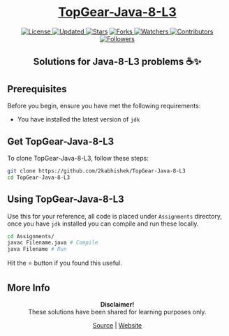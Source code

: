 <div align = "center">

<h1><a href="https://2kabhishek.github.io/TopGear-Java-8-L3">TopGear-Java-8-L3</a></h1>

<a href="https://github.com/2KAbhishek/TopGear-Java-8-L3/blob/master/LICENSE">
<img alt="License" src="https://img.shields.io/github/license/2kabhishek/TopGear-Java-8-L3?style=plastic&color=white&label=License"> </a>

<a href="https://github.com/2KAbhishek/TopGear-Java-8-L3/pulse">
<img alt="Updated" src="https://img.shields.io/github/last-commit/2kabhishek/TopGear-Java-8-L3?style=plastic&color=e30724&label=Updated"> </a>

<a href="https://github.com/2KAbhishek/TopGear-Java-8-L3/stargazers">
<img alt="Stars" src="https://img.shields.io/github/stars/2kabhishek/TopGear-Java-8-L3?style=plastic&color=00d451&label=Stars"></a>

<a href="https://github.com/2KAbhishek/TopGear-Java-8-L3/network/members">
<img alt="Forks" src="https://img.shields.io/github/forks/2kabhishek/TopGear-Java-8-L3?style=plastic&color=1688f0&label=Forks"> </a>

<a href="https://github.com/2KAbhishek/TopGear-Java-8-L3/watchers">
<img alt="Watchers" src="https://img.shields.io/github/watchers/2kabhishek/TopGear-Java-8-L3?style=plastic&color=ff5500&label=Watchers"> </a>

<a href="https://github.com/2KAbhishek/TopGear-Java-8-L3/graphs/contributors">
<img alt="Contributors" src="https://img.shields.io/github/contributors/2kabhishek/TopGear-Java-8-L3?style=plastic&color=f0f&label=Contributors"> </a>

<a href="https://github.com/2KAbhishek?tab=followers">
<img alt="Followers" src="https://img.shields.io/github/followers/2kabhishek?color=222&style=plastic&label=Followers"> </a>

<h2>Solutions for Java-8-L3 problems ☕✨</h2>

</div>

## Prerequisites

Before you begin, ensure you have met the following requirements:

- You have installed the latest version of `jdk`

## Get TopGear-Java-8-L3

To clone TopGear-Java-8-L3, follow these steps:

```bash
git clone https://github.com/2kabhishek/TopGear-Java-8-L3
cd TopGear-Java-8-L3
```

## Using TopGear-Java-8-L3

Use this for your reference, all code is placed under `Assignments` directory, once you have `jdk` installed you can compile and run these locally.

```bash
cd Assignments/
javac Filename.java # Compile
java Filename # Run
```

Hit the ⭐ button if you found this useful.

## More Info

<div align="center">

<strong>Disclaimer!</strong><br>
These solutions have been shared for learning purposes only. <br>
  
<a href="https://github.com/2KAbhishek/TopGear-Java-8-L3">Source</a> |
<a href="https://2kabhishek.github.io/TopGear-Java-8-L3">Website</a>

</div>

